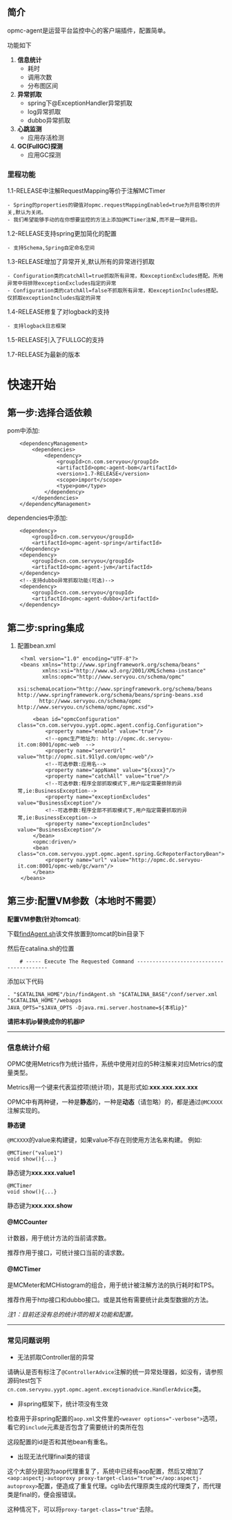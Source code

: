 ## 简介

opmc-agent是运营平台监控中心的客户端插件，配置简单。

功能如下

1. **信息统计**
	- 耗时
	- 调用次数
	- 分布图区间
2. **异常抓取**
	- spring下@ExceptionHandler异常抓取
	- log异常抓取
	- dubbo异常抓取
3. **心跳监测**
	- 应用存活检测
4. **GC(FullGC)探测**
    - 应用GC探测

### 里程功能

1.1-RELEASE中注解RequestMapping等价于注解MCTimer

    - Spring的properties的键值对opmc.requestMappingEnabled=true为开启等价的开关,默认为关闭。
    - 我们希望能够手动的在你想要监控的方法上添加@MCTimer注解,而不是一键开启。

1.2-RELEASE支持spring更加简化的配置

    - 支持Schema,Spring自定命名空间

1.3-RELEASE增加了异常开关,默认所有的异常进行抓取

    - Configuration类的catchAll=true抓取所有异常，和exceptionExcludes搭配。所用异常中将排除exceptionExcludes指定的异常
    - Configuration类的catchAll=false不抓取所有异常，和exceptionIncludes搭配。仅抓取exceptionIncludes指定的异常

1.4-RELEASE修复了对logback的支持

    - 支持logback日志框架

1.5-RELEASE引入了FULLGC的支持

1.7-RELEASE为最新的版本

# 快速开始

## 第一步:选择合适依赖

pom中添加:

        <dependencyManagement>
            <dependencies>
                <dependency>
                    <groupId>cn.com.servyou</groupId>
                    <artifactId>opmc-agent-bom</artifactId>
                    <version>1.7-RELEASE</version>
                    <scope>import</scope>
                    <type>pom</type>
                </dependency>
            </dependencies>
        </dependencyManagement>

dependencies中添加:

        <dependency>
            <groupId>cn.com.servyou</groupId>
            <artifactId>opmc-agent-spring</artifactId>
        </dependency>
        <dependency>
            <groupId>cn.com.servyou</groupId>
            <artifactId>opmc-agent-jvm</artifactId>
        </dependency>
        <!--支持dubbo异常抓取功能(可选)-->
        <dependency>
            <groupId>cn.com.servyou</groupId>
            <artifactId>opmc-agent-dubbo</artifactId>
        </dependency>


## 第二步:spring集成

1. 配置bean.xml

		<?xml version="1.0" encoding="UTF-8"?>
        <beans xmlns="http://www.springframework.org/schema/beans"
               xmlns:xsi="http://www.w3.org/2001/XMLSchema-instance"
               xmlns:opmc="http://www.servyou.cn/schema/opmc"
               xsi:schemaLocation="http://www.springframework.org/schema/beans http://www.springframework.org/schema/beans/spring-beans.xsd
              http://www.servyou.cn/schema/opmc http://www.servyou.cn/schema/opmc/opmc.xsd">

            <bean id="opmcConfiguration" class="cn.com.servyou.yypt.opmc.agent.config.Configuration">
                <property name="enable" value="true"/>
                <!--opmc生产地址为: http://opmc.dc.servyou-it.com:8001/opmc-web  -->
                <property name="serverUrl" value="http://opmc.sit.91lyd.com/opmc-web"/>
                <!--可选参数:应用名-->
                <property name="appName" value="${xxxx}"/>
                <property name="catchAll" value="true"/>
                <!--可选参数:程序全部抓取模式下,用户指定需要排除的异常,ie:BusinessException-->
                <property name="exceptionExcludes" value="BusinessException"/>
                <!--可选参数:程序全部不抓取模式下,用户指定需要抓取的异常,ie:BusinessException-->
                <property name="exceptionIncludes" value="BusinessException"/>
            </bean>
            <opmc:driven/>
            <bean class="cn.com.servyou.yypt.opmc.agent.spring.GcRepoterFactoryBean">
                <property name="url" value="http://opmc.dc.servyou-it.com:8001/opmc-web/gc/warn"/>
            </bean>
        </beans>

## 第三步:配置VM参数（本地时不需要）

**配置VM参数(针对tomcat)**:

下载[findAgent.sh](http://192.168.2.107/laihj/findagent/blob/master/findAgent.sh)该文件放置到tomcat的bin目录下


然后在catalina.sh的位置

        # ----- Execute The Requested Command -----------------------------------------

添加以下代码

    . "$CATALINA_HOME"/bin/findAgent.sh "$CATALINA_BASE"/conf/server.xml "$CATALINA_HOME"/webapps
    JAVA_OPTS="$JAVA_OPTS -Djava.rmi.server.hostname=${本机ip}"

**请把本机ip替换成你的机器IP**

-----


### 信息统计介绍 ###

OPMC使用Metrics作为统计插件，系统中使用对应的5种注解来对应Metrics的度量类型。

Metrics用一个键来代表监控项(统计项)，其是形式如:**xxx.xxx.xxx.xxx**

OPMC中有两种键，一种是**静态**的，一种是**动态**（请忽略）的，都是通过`@MCXXXX`注解实现的。

**静态键**

`@MCXXXX`的value来构建键，如果value不存在则使用方法名来构建。 例如:

	@MCTimer("value1")
	void show(){...}

静态键为**xxx.xxx.value1**

	@MCTimer
	void show(){...}

静态键为**xxx.xxx.show**

#### @MCCounter

计数器，用于统计方法的当前请求数。

推荐作用于接口，可统计接口当前的请求数。

#### @MCTimer

是MCMeter和MCHistogram的组合，用于统计被注解方法的执行耗时和TPS。

推荐作用于http接口和dubbo接口。或是其他有需要统计此类型数据的方法。

*注1：目前还没有总的统计项的相关功能和配置。*



---

### 常见问题说明 ###

* 无法抓取Controller层的异常

请确认是否有标注了`@ControllerAdvice`注解的统一异常处理器，如没有，请参照源码test包下`cn.com.servyou.yypt.opmc.agent.exceptionadvice.HandlerAdvice`类。

* 非spring框架下，统计项没有生效

检查用于非spring配置的`aop.xml`文件里的`<weaver options="-verbose">`选项，看它的`include`元素是否包含了需要统计的类所在包

这段配置的id是否和其他bean有重名。

* 出现无法代理final类的错误

这个大部分是因为aop代理重复了，系统中已经有aop配置，然后又增加了`<aop:aspectj-autoproxy proxy-target-class="true"></aop:aspectj-autoproxy>`配置，便造成了重复代理。cglib去代理原类生成的代理类了，而代理类是final的，便会报错误。

这种情况下，可以将`proxy-target-class="true"`去除。

